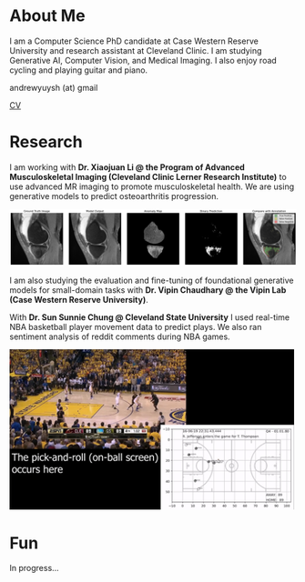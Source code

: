 # About Me
I am a Computer Science PhD candidate at Case Western Reserve University and research assistant at Cleveland Clinic. I am studying Generative AI, Computer Vision, and Medical Imaging. I also enjoy road cycling and playing guitar and piano.

andrewyuysh (at) gmail

[CV](./assets/cv_2024_11.pdf)

# Research
I am working with **Dr. Xiaojuan Li @ the Program of Advanced Musculoskeletal Imaging (Cleveland Clinic Lerner Research Institute)** to use advanced MR imaging to promote musculoskeletal health. We are using generative models to predict osteoarthritis progression.

<img src='./assets/unsupervisedsegmentation_diffusion.png' style="background-color:white;">

I am also studying the evaluation and fine-tuning of foundational generative models for small-domain tasks with **Dr. Vipin Chaudhary @ the Vipin Lab (Case Western Reserve University)**.

With **Dr. Sun Sunnie Chung @ Cleveland State University** I used real-time NBA basketball player movement data to predict plays. We also ran sentiment analysis of reddit comments during NBA games.

<img src='./assets/pnr.jpg' width='500px'>

# Fun
In progress...
